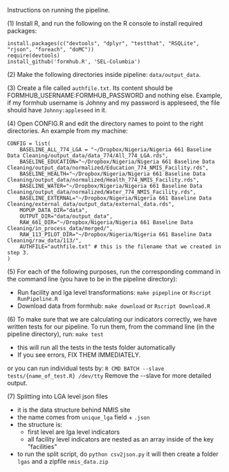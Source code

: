 Instructions on running the pipeline.

(1) Install R, and run the following on the R console to install required packages:
```
install.packages(c("devtools", "dplyr", "testthat", "RSQLite", "rjson", "foreach", "doMC"))
require(devtools)
install_github('formhub.R', 'SEL-Columbia')
```

(2) Make the following directories inside pipeline: `data/output_data`.

(3) Create a file called `authfile.txt`. Its content should be FORMHUB_USERNAME:FORMHUB_PASSWORD and nothing else. Example, if my formhub username is Johnny and my password is appleseed, the file should have `Johnny:appleseed` in it.

(4) Open CONFIG.R and edit the directory names to point to the right directories. An example from my machine:
```
CONFIG = list(
    BASELINE_ALL_774_LGA = "~/Dropbox/Nigeria/Nigeria 661 Baseline Data Cleaning/output_data/data_774/All_774_LGA.rds",
    BASELINE_EDUCATION="~/Dropbox/Nigeria/Nigeria 661 Baseline Data Cleaning/output_data/normalized/Education_774_NMIS_Facility.rds",
    BASELINE_HEALTH="~/Dropbox/Nigeria/Nigeria 661 Baseline Data Cleaning/output_data/normalized/Health_774_NMIS_Facility.rds",
    BASELINE_WATER="~/Dropbox/Nigeria/Nigeria 661 Baseline Data Cleaning/output_data/normalized/Water_774_NMIS_Facility.rds",
    BASELINE_EXTERNAL="~/Dropbox/Nigeria/Nigeria 661 Baseline Data Cleaning/external_data/output_data/external_data.rds",
    MOPUP_DATA_DIR="data", 
    OUTPUT_DIR="data/output_data",
    RAW_661_DIR="~/Dropbox/Nigeria/Nigeria 661 Baseline Data Cleaning/in_process_data/merged/",
    RAW_113_PILOT_DIR="~/Dropbox/Nigeria/Nigeria 661 Baseline Data Cleaning/raw_data/113/",
    AUTHFILE="authfile.txt" # this is the filename that we created in step 3.
)
```

(5) For each of the following purposes, run the corresponding command in the command line (you have to be in the pipeline directory):
 * Run facility and lga level transformations: `make pipepline` or `Rscript RunPipeline.R`
 * Download data from formhub: `make download` or `Rscript Download.R`

(6) To make sure that we are calculating our indicators correctly, we have written tests for our pipeline. To run them, from the command line (in the pipeline directory), run:
```make test```
* this will run all the tests in the tests folder automatically
* If you see errors, FIX THEM IMMEDIATELY.

or you can run individual tests by:
```R CMD BATCH --slave tests/{name_of_test.R} /dev/tty```
Remove the --slave for more detailed output.

(7) Splitting into LGA level json files
* it is the data structure behind NMIS site
* the name comes from `unique_lga` field + `.json`
* the structure is:
    * first level are lga level indicators
    * all facility level indicators are nested as an array inside of the key "facilities"
* to run the split script, do
```python csv2json.py```
it will then create a folder `lgas` and a zipfile `nmis_data.zip`
